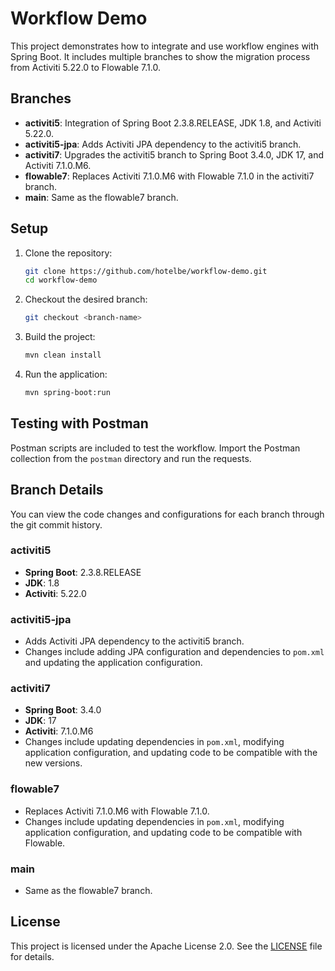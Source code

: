 # Workflow Demo

This project demonstrates how to integrate and use workflow engines with Spring Boot. It includes multiple branches to show the migration process from Activiti 5.22.0 to Flowable 7.1.0.

## Branches

- **activiti5**: Integration of Spring Boot 2.3.8.RELEASE, JDK 1.8, and Activiti 5.22.0.
- **activiti5-jpa**: Adds Activiti JPA dependency to the activiti5 branch.
- **activiti7**: Upgrades the activiti5 branch to Spring Boot 3.4.0, JDK 17, and Activiti 7.1.0.M6.
- **flowable7**: Replaces Activiti 7.1.0.M6 with Flowable 7.1.0 in the activiti7 branch.
- **main**: Same as the flowable7 branch.

## Setup

1. Clone the repository:
    ```sh
    git clone https://github.com/hotelbe/workflow-demo.git
    cd workflow-demo
    ```

2. Checkout the desired branch:
    ```sh
    git checkout <branch-name>
    ```

3. Build the project:
    ```sh
    mvn clean install
    ```

4. Run the application:
    ```sh
    mvn spring-boot:run
    ```

## Testing with Postman

Postman scripts are included to test the workflow. Import the Postman collection from the `postman` directory and run the requests.

## Branch Details

You can view the code changes and configurations for each branch through the git commit history.

### activiti5

- **Spring Boot**: 2.3.8.RELEASE
- **JDK**: 1.8
- **Activiti**: 5.22.0

### activiti5-jpa

- Adds Activiti JPA dependency to the activiti5 branch.
- Changes include adding JPA configuration and dependencies to `pom.xml` and updating the application configuration.

### activiti7

- **Spring Boot**: 3.4.0
- **JDK**: 17
- **Activiti**: 7.1.0.M6
- Changes include updating dependencies in `pom.xml`, modifying application configuration, and updating code to be compatible with the new versions.

### flowable7

- Replaces Activiti 7.1.0.M6 with Flowable 7.1.0.
- Changes include updating dependencies in `pom.xml`, modifying application configuration, and updating code to be compatible with Flowable.

### main

- Same as the flowable7 branch.

## License

This project is licensed under the Apache License 2.0. See the [LICENSE](./LICENSE) file for details.
